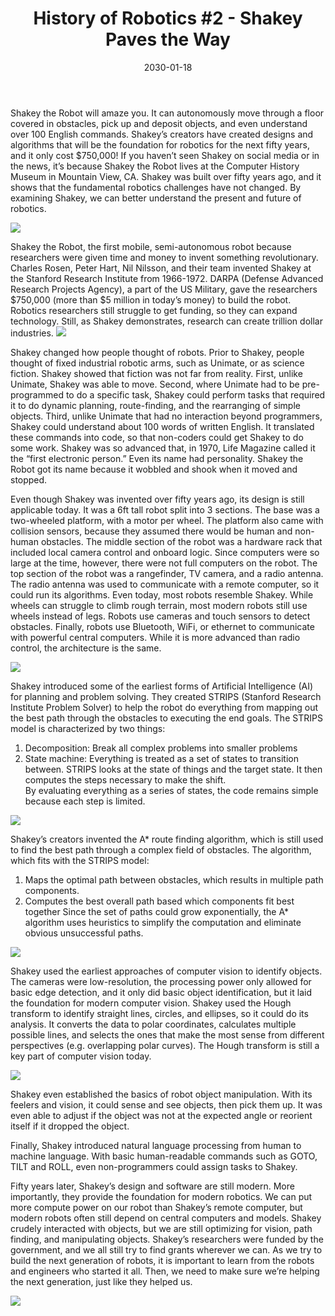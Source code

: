 ﻿---
title: "History of Robotics #2 - Shakey Paves the Way"
date: "2030-01-18"
description: "Tech Support's History of Robotics, #2"
thumbnail: "/static/images/blog/jan18/Shakey-Intro.jpg"
---

Shakey the Robot will amaze you. It can autonomously move through a floor covered in obstacles, pick up and deposit objects, and even understand over 100 English commands. Shakey’s creators have created designs and algorithms that will be the foundation for robotics for the next fifty years, and it only cost $750,000! If you haven’t seen Shakey on social media or in the news, it’s because Shakey the Robot lives at the Computer History Museum in Mountain View, CA. Shakey was built over fifty years ago, and it shows that the fundamental robotics challenges have not changed. By examining Shakey, we can better understand the present and future of robotics. 

![](/static/images/blog/jan18/Shakey-Intro.jpg)

Shakey the Robot, the first mobile, semi-autonomous robot because researchers were given time and money to invent something revolutionary. Charles Rosen, Peter Hart, Nil Nilsson, and their team invented Shakey at the Stanford Research Institute from 1966-1972. DARPA (Defense Advanced Research Projects Agency), a part of the US Military, gave the researchers $750,000 (more than $5 million in today’s money) to build the robot. Robotics researchers still struggle to get funding, so they can expand technology. Still, as Shakey demonstrates, research can create trillion dollar industries. 
![](/static/images/blog/jan18/Shakey_Team.jpg)


Shakey changed how people thought of robots. Prior to Shakey, people thought of fixed industrial robotic arms, such as Unimate, or as science fiction. Shakey showed that fiction was not far from reality. First, unlike Unimate, Shakey was able to move. Second, where Unimate had to be pre-programmed to do a specific task, Shakey could perform tasks that required it to do dynamic planning, route-finding, and the rearranging of simple objects. Third, unlike Unimate that had no interaction beyond programmers, Shakey could understand about 100 words of written English. It translated these commands into code, so that non-coders could get Shakey to do some work. Shakey was so advanced that, in 1970, Life Magazine called it the “first electronic person.” Even its name had personality. Shakey the Robot got its name because it wobbled and shook when it moved and stopped. 

Even though Shakey was invented over fifty years ago, its design is still applicable today. It was a 6ft tall robot split into 3 sections. The base was a two-wheeled platform, with a motor per wheel. The platform also came with collision sensors, because they assumed there would be human and non-human obstacles. The middle section of the robot was a hardware rack that included local camera control and onboard logic. Since computers were so large at the time, however, there were not full computers on the robot. The top section of the robot was a rangefinder, TV camera, and a radio antenna. The radio antenna was used to communicate with a remote computer, so it could run its algorithms. Even today, most robots resemble Shakey. While wheels can struggle to climb rough terrain, most modern robots still use wheels instead of legs. Robots use cameras and touch sensors to detect obstacles. Finally, robots use Bluetooth, WiFi, or ethernet to communicate with powerful central computers. While it is more advanced than radio control, the architecture is the same.  


![](/static/images/blog/jan18/Shakey-Design.jpg)

Shakey introduced some of the earliest forms of Artificial Intelligence (AI) for planning and problem solving. They created STRIPS (Stanford Research Institute Problem Solver) to help the robot do everything from mapping out the best path through the obstacles to executing the end goals. The STRIPS model is characterized by two things:
1. Decomposition: Break all complex problems into smaller problems
2. State machine: Everything is treated as a set of states to transition between. STRIPS looks at the state of things and the target state. It then computes the steps necessary to make the shift.  
By evaluating everything as a series of states, the code remains simple because each step is limited. 

![](/static/images/blog/jan18/StateMachine.png)

Shakey’s creators invented the A* route finding algorithm, which is still used to find the best path through a complex field of obstacles. The algorithm, which fits with the STRIPS model:
1. Maps the optimal path between obstacles, which results in multiple path components. 
2. Computes the best overall path based which components fit best together
Since the set of paths could grow exponentially, the A* algorithm uses heuristics to simplify the computation and eliminate obvious unsuccessful paths. 

![](/static/images/blog/jan18/A-routing.png)


Shakey used the earliest approaches of computer vision to identify objects. The cameras were low-resolution, the processing power only allowed for basic edge detection, and it only did basic object identification, but it laid the foundation for modern computer vision. Shakey used the Hough transform to identify straight lines, circles, and ellipses, so it could do its analysis. It converts the data to polar coordinates, calculates multiple possible lines, and selects the ones that make the most sense from different perspectives (e.g. overlapping polar curves). The Hough transform is still a key part of computer vision today.

![](/static/images/blog/jan18/HoughTransform.png)

Shakey even established the basics of robot object manipulation. With its feelers and vision, it could sense and see objects, then pick them up. It was even able to adjust if the object was not at the expected angle or reorient itself if it dropped the object. 


Finally, Shakey introduced natural language processing from human to machine language. With basic human-readable commands such as GOTO, TILT and ROLL, even non-programmers could assign tasks to Shakey. 


Fifty years later, Shakey’s design and software are still modern. More importantly, they provide the foundation for modern robotics. We can put more compute power on our robot than Shakey’s remote computer, but modern robots often still depend on central computers and models. Shakey crudely interacted with objects, but we are still optimizing for vision, path finding, and manipulating objects. Shakey’s researchers were funded by the government, and we all still try to find grants wherever we can. As we try to build the next generation of robots, it is important to learn from the robots and engineers who started it all. Then, we need to make sure we’re helping the next generation, just like they helped us.

![](/static/images/blog/jan18/Conclusion.png)
